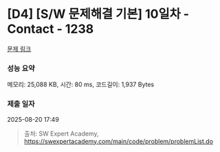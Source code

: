 # [D4] [S/W 문제해결 기본] 10일차 - Contact - 1238 

[문제 링크](https://swexpertacademy.com/main/code/problem/problemDetail.do?contestProbId=AV15B1cKAKwCFAYD) 

### 성능 요약

메모리: 25,088 KB, 시간: 80 ms, 코드길이: 1,937 Bytes

### 제출 일자

2025-08-20 17:49



> 출처: SW Expert Academy, https://swexpertacademy.com/main/code/problem/problemList.do